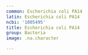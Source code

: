```yaml
---
common: Escherichia coli PA14
latin: Escherichia coli PA14
ncbi: '1005495'
title: Escherichia coli PA14
group: Bacteria
image: .na.character

---
```

